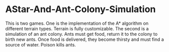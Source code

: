 # AStar-And-Ant-Colony-Simulation
This is two games. One is the implementation of the A* algorithm on different terrain types. Terrain is fully customizable. The second is a simulation of an ant colony. Ants must get food, return it to the colony to birth new ants. Once food is delivered, they become thirsty and must find a source of water. Poison kills ants. 
